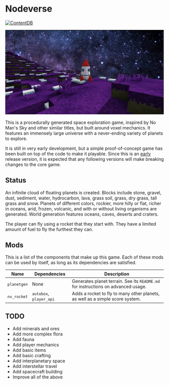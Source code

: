 # Nodeverse
[![ContentDB](https://content.minetest.net/packages/aerkiaga/nodeverse/shields/downloads/)](https://content.minetest.net/packages/aerkiaga/nodeverse/)

![Screenshot](screenshot.jpg)

This is a procedurally generated space exploration game, inspired by No Man's
Sky and other similar titles, but built around voxel mechanics. It features an
immensely large universe with a never-ending variety of planets to explore.

It is still in very early development, but a simple proof-of-concept game has
been built on top of the code to make it playable. Since this is an
[early](https://semver.org/#spec-item-4) release version, it is expected that
any following versions will make breaking changes to the core game.

## Status
An infinite cloud of floating planets is created. Blocks include stone, gravel,
dust, sediment, water, hydrocarbon, lava, grass soil, grass, dry grass, tall
grass and snow. Planets of different colors, rockier, more hilly or flat, richer
in oceans, arid, frozen, volcanic, and with or without living organisms are
generated. World generation features oceans, caves, deserts and craters.

The player can fly using a rocket that they start with. They have a limited
amount of fuel to fly the furthest they can.

## Mods
This is a list of the components that make up this game. Each of these mods can
be used by itself, as long as its dependencies are satisfied.

Name | Dependencies | Description
---- | ------------ | -----------
`planetgen` | None | Generates planet terrain. See its `README.md` for instructions on advanced usage.
`nv_rocket` | `autobox`, `player_api` | Adds a rocket to fly to many other planets, as well as a simple score system.

## TODO
 * Add minerals and ores
 * Add more complex flora
 * Add fauna
 * Add player mechanics
 * Add basic items
 * Add basic crafting
 * Add interplanetary space
 * Add interstellar travel
 * Add spacecraft building
 * Improve all of the above
